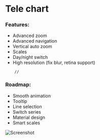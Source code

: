 ﻿Tele chart
====================

### Features:
 - Advanced zoom
 - Advanced navigation
 - Vertical auto zoom
 - Scales
 - Day/night switch
 - High resolution (fix blur, retina support)
````
    //
````
  
### Roadmap:
- Smooth animation
- Tooltip
- Line selection
- Switch series
- Material design 
- Smart scales


![Screenshot](https://i.imgur.com/K5Xqs5c.png)